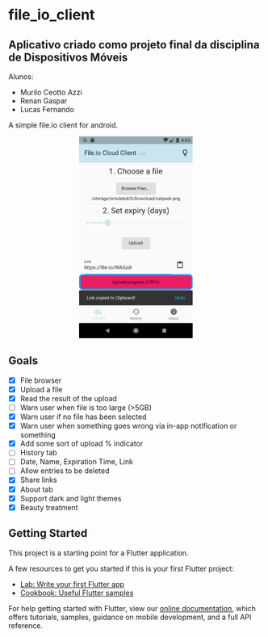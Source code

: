 # file_io_client

## Aplicativo criado como projeto final da disciplina de Dispositivos Móveis
Alunos:
- Murilo Ceotto Azzi
- Renan Gaspar
- Lucas Fernando

A simple file.io client for android.

<p align="center">
    <img src="https://github.com/parklez/flutter-mobile-classes/blob/main/file-io-client-flutter/project-ideas/screenshot.png" height="400"/>
</p>

## Goals
 - [x] File browser
 - [x] Upload a file
 - [x] Read the result of the upload
 - [ ] Warn user when file is too large (>5GB)
 - [x] Warn user if no file has been selected
 - [x] Warn user when something goes wrong via in-app notification or something
 - [x] Add some sort of upload % indicator
 - [ ] History tab
 - [ ] Date, Name, Expiration Time, Link
 - [ ] Allow entries to be deleted
 - [x] Share links
 - [x] About tab
 - [x] Support dark and light themes
 - [x] Beauty treatment

## Getting Started

This project is a starting point for a Flutter application.

A few resources to get you started if this is your first Flutter project:

- [Lab: Write your first Flutter app](https://flutter.dev/docs/get-started/codelab)
- [Cookbook: Useful Flutter samples](https://flutter.dev/docs/cookbook)

For help getting started with Flutter, view our
[online documentation](https://flutter.dev/docs), which offers tutorials,
samples, guidance on mobile development, and a full API reference.
